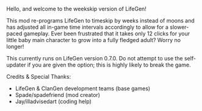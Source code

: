 Hello, and welcome to the weekskip version of LifeGen!

This mod re-programs LifeGen to timeskip by weeks instead of moons and has adjusted all in-game time intervals accordingly to allow for a slower-paced gameplay. Ever been frustrated that it takes only 12 clicks for your little baby main character to grow into a fully fledged adult? Worry no longer!

This currently runs on LifeGen version 0.7.0. Do not attempt to use the self-updater if you are given the option; this is highly likely to break the game.

Credits & Special Thanks:
- LifeGen & ClanGen development teams (base games)
- Spade/spadefriend (mod creator)
- Jay/illadvisedart (coding help)

